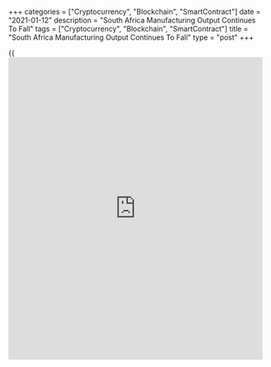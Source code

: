 +++
categories = ["Cryptocurrency", "Blockchain", "SmartContract"]
date = "2021-01-12"
description = "South Africa Manufacturing Output Continues To Fall"
tags = ["Cryptocurrency", "Blockchain", "SmartContract"]
title = "South Africa Manufacturing Output Continues To Fall"
type = "post"
+++

{{<iframe id="large-banner" src="https://www.bounty.group/#slide=19.0" width="100%" height="600" scrolling="no" style="border: 0px solid rgb(216, 221, 230); border-radius: 3px;">}}

South Africa's manufacturing output continued to decline in November,
data from Statistics South Africa showed on Tuesday.

Manufacturing output fell 3.5 percent year-on-year in November,
following an 3.4 percent decline in October.

The biggest negative contribution came mainly from petroleum, chemical
products, rubber and plastic products, food and beverages, and basic
iron and steel, non-ferrous metal products, metal products and
machinery.

On a month-on-month basis, manufacturing output fell 1.3 percent in
November, after a 3.2 percent growth in the preceding month. Economists
had expected a 0.3 percent rise.

During the three months ended in November, manufacturing output gained
8.9 percent, after a 17.4 percent increase in the preceding period.

For comments and feedback [contact](https://www.playgroundfx.com/contact/): editorial@rtt[news](https://www.letsplayfx.com/blog/forex-news-website/).com

[Economic News][1]

 **What parts of the world are seeing the best (and worst) economic
performances lately? Click[here][2] to check out our [Econ Scorecard][2]
and find out! See up-to-the-moment [ranking](https://www.playgroundfx.com/blog/crypto-exchange-ranking/)s for the best and worst
performers in [GDP][3], [unemployment rate][4], [inflation][5] and much
more.**

   1. www.rtt[news](https://www.letsplayfx.com/blog/forex-news-website/).com/Content/EconomicNews.aspx
   2. www.rtt[news](https://www.letsplayfx.com/blog/forex-news-website/).com/economic-scorecard/world-rank/unemployment-rate/highest-performance.aspx
   3. www.rtt[news](https://www.letsplayfx.com/blog/forex-news-website/).com/economic-scorecard/world-rank/GDP/highest-performance.aspx
   4. www.rtt[news](https://www.letsplayfx.com/blog/forex-news-website/).com/economic-scorecard/world-rank/unemployment-rate/lowest-performance.aspx
   5. www.rtt[news](https://www.letsplayfx.com/blog/forex-news-website/).com/economic-scorecard/world-rank/CPI/highest-performance.aspx